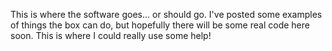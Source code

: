 This is where the software goes... or should go.  I've posted some examples of things the box can do, but hopefully there will be some real code here soon.  This is where I could really use some help!
